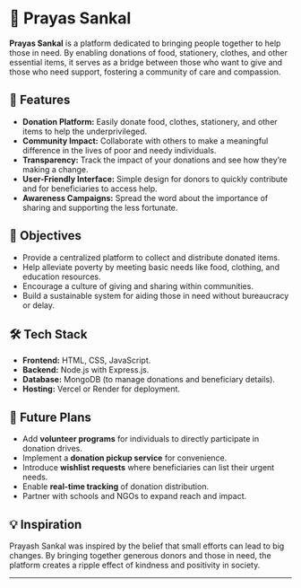 # 🤝 Prayas Sankal  

**Prayas Sankal** is a platform dedicated to bringing people together to help those in need. By enabling donations of food, stationery, clothes, and other essential items, it serves as a bridge between those who want to give and those who need support, fostering a community of care and compassion.  

## 🌟 Features  
- **Donation Platform:** Easily donate food, clothes, stationery, and other items to help the underprivileged.  
- **Community Impact:** Collaborate with others to make a meaningful difference in the lives of poor and needy individuals.  
- **Transparency:** Track the impact of your donations and see how they’re making a change.  
- **User-Friendly Interface:** Simple design for donors to quickly contribute and for beneficiaries to access help.  
- **Awareness Campaigns:** Spread the word about the importance of sharing and supporting the less fortunate.  

## 🎯 Objectives  
- Provide a centralized platform to collect and distribute donated items.  
- Help alleviate poverty by meeting basic needs like food, clothing, and education resources.  
- Encourage a culture of giving and sharing within communities.  
- Build a sustainable system for aiding those in need without bureaucracy or delay.  

## 🛠️ Tech Stack  
- **Frontend:** HTML, CSS, JavaScript.  
- **Backend:** Node.js with Express.js.  
- **Database:** MongoDB (to manage donations and beneficiary details).  
- **Hosting:** Vercel or Render for deployment.  

## 🚀 Future Plans  
- Add **volunteer programs** for individuals to directly participate in donation drives.  
- Implement a **donation pickup service** for convenience.  
- Introduce **wishlist requests** where beneficiaries can list their urgent needs.  
- Enable **real-time tracking** of donation distribution.  
- Partner with schools and NGOs to expand reach and impact.  

## 💡 Inspiration  
Prayash Sankal was inspired by the belief that small efforts can lead to big changes. By bringing together generous donors and those in need, the platform creates a ripple effect of kindness and positivity in society.  

---
